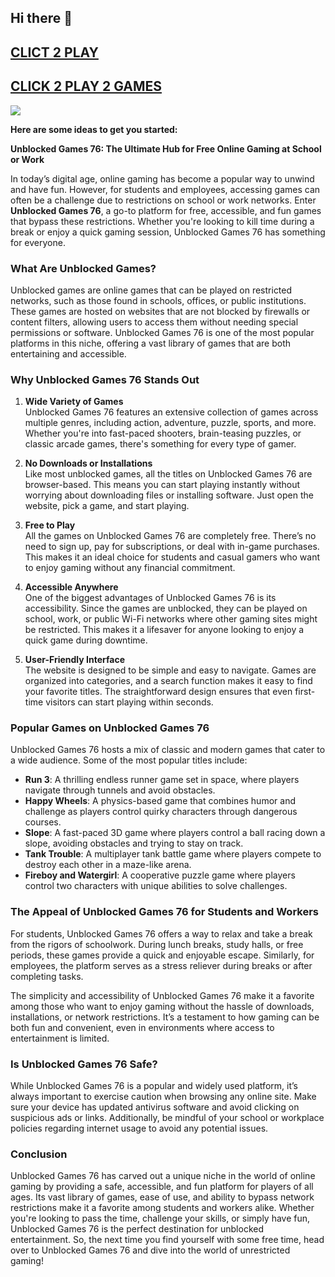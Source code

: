 ## Hi there 👋

<h2><a href="https://unblockedgames76-da9497.gitlab.io/">CLICT 2 PLAY</a></h2>


<H2><A HREF="HTTPS://1LESSON.GURU">CLICK 2 PLAY 2 GAMES</A></H2>

<A HREF="https://mathtest-99.art/"><img src="https://clearcache.store/games.png"></a>



**Here are some ideas to get you started:**

 


**Unblocked Games 76: The Ultimate Hub for Free Online Gaming at School or Work**

In today’s digital age, online gaming has become a popular way to unwind and have fun. However, for students and employees, accessing games can often be a challenge due to restrictions on school or work networks. Enter **Unblocked Games 76**, a go-to platform for free, accessible, and fun games that bypass these restrictions. Whether you're looking to kill time during a break or enjoy a quick gaming session, Unblocked Games 76 has something for everyone.

### What Are Unblocked Games?

Unblocked games are online games that can be played on restricted networks, such as those found in schools, offices, or public institutions. These games are hosted on websites that are not blocked by firewalls or content filters, allowing users to access them without needing special permissions or software. Unblocked Games 76 is one of the most popular platforms in this niche, offering a vast library of games that are both entertaining and accessible.

### Why Unblocked Games 76 Stands Out

1. **Wide Variety of Games**  
   Unblocked Games 76 features an extensive collection of games across multiple genres, including action, adventure, puzzle, sports, and more. Whether you're into fast-paced shooters, brain-teasing puzzles, or classic arcade games, there's something for every type of gamer.

2. **No Downloads or Installations**  
   Like most unblocked games, all the titles on Unblocked Games 76 are browser-based. This means you can start playing instantly without worrying about downloading files or installing software. Just open the website, pick a game, and start playing.

3. **Free to Play**  
   All the games on Unblocked Games 76 are completely free. There’s no need to sign up, pay for subscriptions, or deal with in-game purchases. This makes it an ideal choice for students and casual gamers who want to enjoy gaming without any financial commitment.

4. **Accessible Anywhere**  
   One of the biggest advantages of Unblocked Games 76 is its accessibility. Since the games are unblocked, they can be played on school, work, or public Wi-Fi networks where other gaming sites might be restricted. This makes it a lifesaver for anyone looking to enjoy a quick game during downtime.

5. **User-Friendly Interface**  
   The website is designed to be simple and easy to navigate. Games are organized into categories, and a search function makes it easy to find your favorite titles. The straightforward design ensures that even first-time visitors can start playing within seconds.

### Popular Games on Unblocked Games 76

Unblocked Games 76 hosts a mix of classic and modern games that cater to a wide audience. Some of the most popular titles include:

- **Run 3**: A thrilling endless runner game set in space, where players navigate through tunnels and avoid obstacles.
- **Happy Wheels**: A physics-based game that combines humor and challenge as players control quirky characters through dangerous courses.
- **Slope**: A fast-paced 3D game where players control a ball racing down a slope, avoiding obstacles and trying to stay on track.
- **Tank Trouble**: A multiplayer tank battle game where players compete to destroy each other in a maze-like arena.
- **Fireboy and Watergirl**: A cooperative puzzle game where players control two characters with unique abilities to solve challenges.

### The Appeal of Unblocked Games 76 for Students and Workers

For students, Unblocked Games 76 offers a way to relax and take a break from the rigors of schoolwork. During lunch breaks, study halls, or free periods, these games provide a quick and enjoyable escape. Similarly, for employees, the platform serves as a stress reliever during breaks or after completing tasks.

The simplicity and accessibility of Unblocked Games 76 make it a favorite among those who want to enjoy gaming without the hassle of downloads, installations, or network restrictions. It’s a testament to how gaming can be both fun and convenient, even in environments where access to entertainment is limited.

### Is Unblocked Games 76 Safe?

While Unblocked Games 76 is a popular and widely used platform, it’s always important to exercise caution when browsing any online site. Make sure your device has updated antivirus software and avoid clicking on suspicious ads or links. Additionally, be mindful of your school or workplace policies regarding internet usage to avoid any potential issues.

### Conclusion

Unblocked Games 76 has carved out a unique niche in the world of online gaming by providing a safe, accessible, and fun platform for players of all ages. Its vast library of games, ease of use, and ability to bypass network restrictions make it a favorite among students and workers alike. Whether you're looking to pass the time, challenge your skills, or simply have fun, Unblocked Games 76 is the perfect destination for unblocked entertainment. So, the next time you find yourself with some free time, head over to Unblocked Games 76 and dive into the world of unrestricted gaming!
